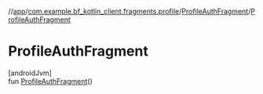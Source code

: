 //[app](../../../index.md)/[com.example.bf_kotlin_client.fragments.profile](../index.md)/[ProfileAuthFragment](index.md)/[ProfileAuthFragment](-profile-auth-fragment.md)

# ProfileAuthFragment

[androidJvm]\
fun [ProfileAuthFragment](-profile-auth-fragment.md)()
